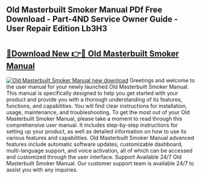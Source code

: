 ## Old Masterbuilt Smoker Manual PDf Free Download - Part-4ND Service Owner Guide - User Repair Edition Lb3H3

# <h2><a href="http://bc2760.oget.top/?id=Old+Masterbuilt+Smoker+Manual">🔗Download New 👉🔴 Old Masterbuilt Smoker Manual</a></h2>

[![Old Masterbuilt Smoker Manual new download](https://i.imgur.com/5g1atiW.png)](http://bc2760.oget.top/?id=Old+Masterbuilt+Smoker+Manual)
Greetings and welcome to the user manual for your newly launched Old Masterbuilt Smoker Manual. This manual is specifically designed to help you get started with your product and provide you with a thorough understanding of its features, functions, and capabilities. You will find clear instructions for installation, usage, maintenance, and troubleshooting. To get the most out of your Old Masterbuilt Smoker Manual, please take a moment to read through this comprehensive user manual. It includes step-by-step instructions for setting up your product, as well as detailed information on how to use its various features and capabilities. Old Masterbuilt Smoker Manual advanced features include automatic software updates, customizable dashboard, multi-language support, and voice activation, all of which can be accessed and customized through the user interface. Support Available 24/7 Old Masterbuilt Smoker Manual. Our customer support team is available 24/7 to assist you with any inquiries.
